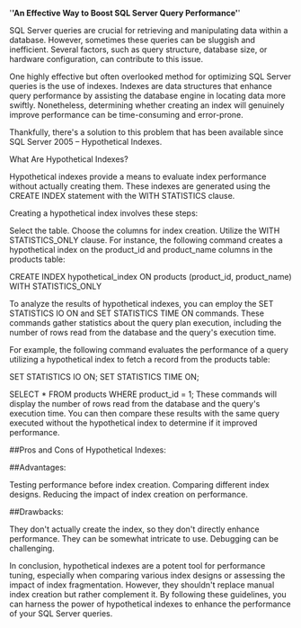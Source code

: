 '**'An Effective Way to Boost SQL Server Query Performance'**'

SQL Server queries are crucial for retrieving and manipulating data within a database. However, sometimes these queries can be sluggish and inefficient.
Several factors, such as query structure, database size, or hardware configuration, can contribute to this issue.

One highly effective but often overlooked method for optimizing SQL Server queries is the use of indexes. Indexes are data structures that enhance query
performance by assisting the database engine in locating data more swiftly. Nonetheless, determining whether creating an index will genuinely improve 
performance can be time-consuming and error-prone.

Thankfully, there's a solution to this problem that has been available since SQL Server 2005 – Hypothetical Indexes.

What Are Hypothetical Indexes?

Hypothetical indexes provide a means to evaluate index performance without actually creating them. These indexes are generated using the
CREATE INDEX statement with the WITH STATISTICS clause.

Creating a hypothetical index involves these steps:

Select the table.
Choose the columns for index creation.
Utilize the WITH STATISTICS_ONLY clause.
For instance, the following command creates a hypothetical index on the product_id and product_name columns in the products table:

CREATE INDEX hypothetical_index
ON products (product_id, product_name)
WITH STATISTICS_ONLY

To analyze the results of hypothetical indexes, you can employ the SET STATISTICS IO ON and SET STATISTICS TIME ON commands. 
These commands gather statistics about the query plan execution, including the number of rows read from the database and the query's execution time.

For example, the following command evaluates the performance of a query utilizing a hypothetical index to fetch a record from the products table:

SET STATISTICS IO ON;
SET STATISTICS TIME ON;

SELECT *
FROM products
WHERE product_id = 1;
These commands will display the number of rows read from the database and the query's execution time. You can then compare these results with the
same query executed without the hypothetical index to determine if it improved performance.

##Pros and Cons of Hypothetical Indexes:

##Advantages:

Testing performance before index creation.
Comparing different index designs.
Reducing the impact of index creation on performance.

##Drawbacks:

They don't actually create the index, so they don't directly enhance performance.
They can be somewhat intricate to use.
Debugging can be challenging.

In conclusion, hypothetical indexes are a potent tool for performance tuning, especially when comparing various index designs or assessing the impact of index
fragmentation. However, they shouldn't replace manual index creation but rather complement it. By following these guidelines, you can harness the power of
hypothetical indexes to enhance the performance of your SQL Server queries.
